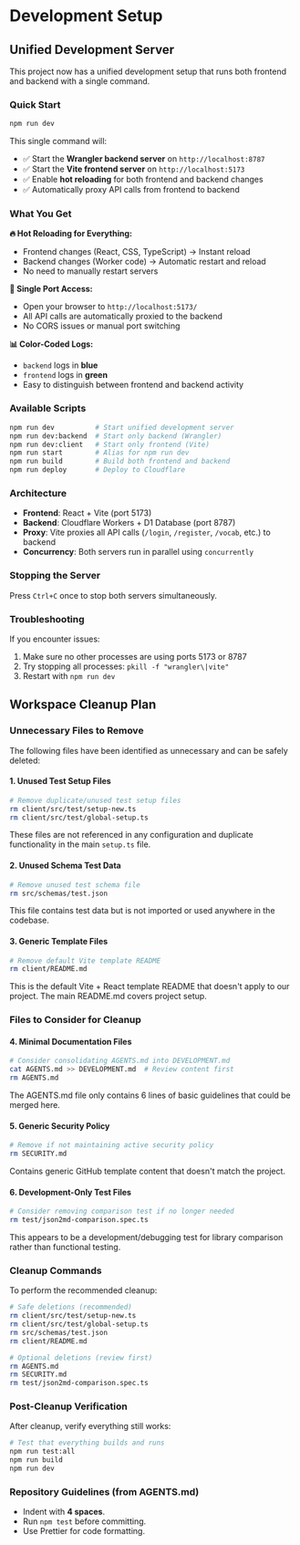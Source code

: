 # Development Setup

## Unified Development Server

This project now has a unified development setup that runs both frontend and backend with a single command.

### Quick Start

```bash
npm run dev
```

This single command will:

- ✅ Start the **Wrangler backend server** on `http://localhost:8787`
- ✅ Start the **Vite frontend server** on `http://localhost:5173`
- ✅ Enable **hot reloading** for both frontend and backend changes
- ✅ Automatically proxy API calls from frontend to backend

### What You Get

**🔥 Hot Reloading for Everything:**

- Frontend changes (React, CSS, TypeScript) → Instant reload
- Backend changes (Worker code) → Automatic restart and reload
- No need to manually restart servers

**🎯 Single Port Access:**

- Open your browser to `http://localhost:5173/`
- All API calls are automatically proxied to the backend
- No CORS issues or manual port switching

**📊 Color-Coded Logs:**

- `backend` logs in **blue**
- `frontend` logs in **green**
- Easy to distinguish between frontend and backend activity

### Available Scripts

```bash
npm run dev          # Start unified development server
npm run dev:backend  # Start only backend (Wrangler)
npm run dev:client   # Start only frontend (Vite)
npm run start        # Alias for npm run dev
npm run build        # Build both frontend and backend
npm run deploy       # Deploy to Cloudflare
```

### Architecture

- **Frontend**: React + Vite (port 5173)
- **Backend**: Cloudflare Workers + D1 Database (port 8787)
- **Proxy**: Vite proxies all API calls (`/login`, `/register`, `/vocab`, etc.) to backend
- **Concurrency**: Both servers run in parallel using `concurrently`

### Stopping the Server

Press `Ctrl+C` once to stop both servers simultaneously.

### Troubleshooting

If you encounter issues:

1. Make sure no other processes are using ports 5173 or 8787
2. Try stopping all processes: `pkill -f "wrangler\|vite"`
3. Restart with `npm run dev`

## Workspace Cleanup Plan

### Unnecessary Files to Remove

The following files have been identified as unnecessary and can be safely deleted:

#### 1. Unused Test Setup Files

```bash
# Remove duplicate/unused test setup files
rm client/src/test/setup-new.ts
rm client/src/test/global-setup.ts
```

These files are not referenced in any configuration and duplicate functionality in the main `setup.ts` file.

#### 2. Unused Schema Test Data

```bash
# Remove unused test schema file
rm src/schemas/test.json
```

This file contains test data but is not imported or used anywhere in the codebase.

#### 3. Generic Template Files

```bash
# Remove default Vite template README
rm client/README.md
```

This is the default Vite + React template README that doesn't apply to our project. The main README.md covers project setup.

### Files to Consider for Cleanup

#### 4. Minimal Documentation Files

```bash
# Consider consolidating AGENTS.md into DEVELOPMENT.md
cat AGENTS.md >> DEVELOPMENT.md  # Review content first
rm AGENTS.md
```

The AGENTS.md file only contains 6 lines of basic guidelines that could be merged here.

#### 5. Generic Security Policy

```bash
# Remove if not maintaining active security policy
rm SECURITY.md
```

Contains generic GitHub template content that doesn't match the project.

#### 6. Development-Only Test Files

```bash
# Consider removing comparison test if no longer needed
rm test/json2md-comparison.spec.ts
```

This appears to be a development/debugging test for library comparison rather than functional testing.

### Cleanup Commands

To perform the recommended cleanup:

```bash
# Safe deletions (recommended)
rm client/src/test/setup-new.ts
rm client/src/test/global-setup.ts
rm src/schemas/test.json
rm client/README.md

# Optional deletions (review first)
rm AGENTS.md
rm SECURITY.md
rm test/json2md-comparison.spec.ts
```

### Post-Cleanup Verification

After cleanup, verify everything still works:

```bash
# Test that everything builds and runs
npm run test:all
npm run build
npm run dev
```

### Repository Guidelines (from AGENTS.md)

- Indent with **4 spaces**.
- Run `npm test` before committing.
- Use Prettier for code formatting.
